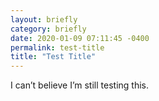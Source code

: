 ```yaml
---
layout: briefly
category: briefly
date: 2020-01-09 07:11:45 -0400
permalink: test-title
title: "Test Title"
---
```


I can’t believe I’m still testing this. 